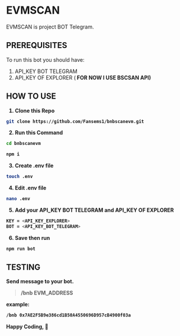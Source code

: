 # EVMSCAN
EVMSCAN is project BOT Telegram.

## PREREQUISITES
To run this bot you should have:   
1. API_KEY BOT TELEGRAM
2. API_KEY OF EXPLORER (<b> FOR NOW I USE BSCSAN API<b>)

## HOW TO USE
1. Clone this Repo 
 ```bash
git clone https://github.com/Fansems1/bnbscanevm.git
```
2. Run this Command
```bash
cd bnbscanevm
```
```bash
npm i
```
3. Create .env file
```bash
touch .env
```
4. Edit .env file
```bash
nano .env
```
5. Add your API_KEY BOT TELEGRAM and API_KEY OF EXPLORER
```bash
KEY = <API_KEY_EXPLORER> 
BOT = <API_KEY_BOT_TELEGRAM>
```
6. Save then run
```bash
npm run bot
```

## TESTING
Send message to your bot.
>/bnb EVM_ADDRESS

example: 
```bash
/bnb 0x7AE2F5B9e386cd1B50A4550696D957cB4900f03a
```

Happy Coding, 🚀